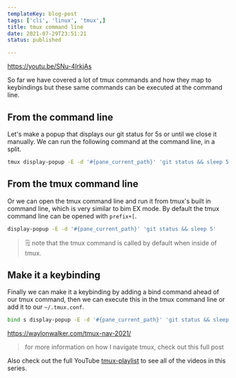 ```yaml
---
templateKey: blog-post
tags: ['cli', 'linux', 'tmux',]
title: tmux command line
date: 2021-07-29T23:51:21
status: published

---
```


https://youtu.be/SNu-4IrkjAs

So far we have covered a lot of tmux commands and how they map to keybindings
but these same commands can be executed at the command line.

## From the command line

Let's make a popup that displays our git status for 5s or until we close it
manually.  We can run the following command at the command line, in a split.

``` bash
tmux display-popup -E -d '#{pane_current_path}' 'git status && sleep 5'
```

## From the tmux command line

Or we can open the tmux command line and run it from tmux's built in command
line, which is very similar to bim EX mode. By default the tmux command line
can be opened with `prefix+[`.

``` bash
display-popup -E -d '#{pane_current_path}' 'git status && sleep 5'
```
> 🗒️ note that the tmux command is called by default when inside of tmux.

## Make it a keybinding

Finally we can make it a keybinding by adding a bind command ahead of our tmux
command, then we can execute this in the tmux command line or add it to our
`~/.tmux.conf`.

``` bash
bind s display-popup -E -d '#{pane_current_path}' 'git status && sleep 5'
```

https://waylonwalker.com/tmux-nav-2021/

> for more information on how I navigate tmux, check out this full post


Also check out the full YouTube
[tmux-playlist](https://www.youtube.com/playlist?list=PLTRNG6WIHETB4reAxbWza3CZeP9KL6Bkr)
to see all of the videos in this series.
